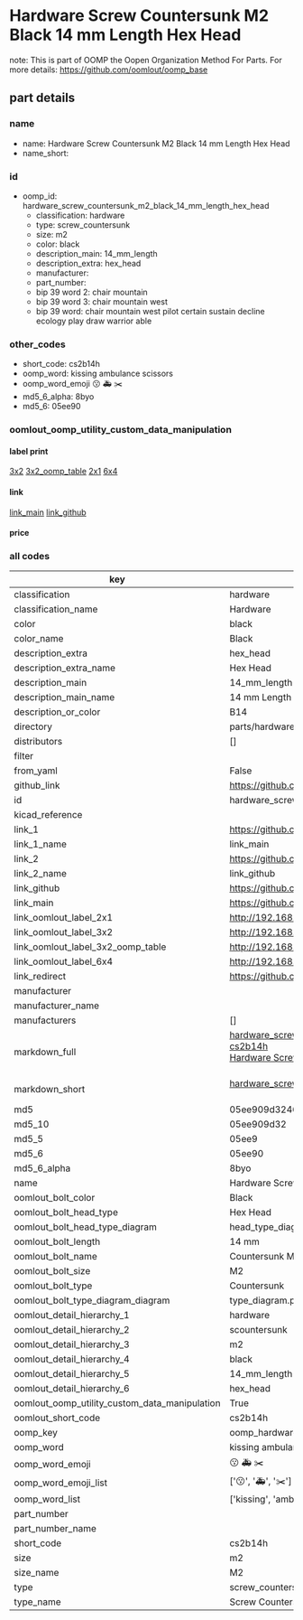 # Hardware Screw Countersunk M2 Black 14 mm Length Hex Head  

note: This is part of OOMP the Oopen Organization Method For Parts. For more details: https://github.com/oomlout/oomp_base

##  part details
  







### name
* name: Hardware Screw Countersunk M2 Black 14 mm Length Hex Head
* name_short: 
### id
* oomp_id: hardware_screw_countersunk_m2_black_14_mm_length_hex_head
  * classification: hardware
  * type: screw_countersunk
  * size: m2
  * color: black
  * description_main: 14_mm_length
  * description_extra: hex_head
  * manufacturer: 
  * part_number: 
  * bip 39 word 2: chair mountain
  * bip 39 word 3: chair mountain west
  * bip 39 word: chair mountain west pilot certain sustain decline ecology play draw warrior able

### other_codes
* short_code: cs2b14h
* oomp_word: kissing ambulance scissors
* oomp_word_emoji :kissing: :ambulance: :scissors:
* md5_6_alpha: 8byo
* md5_6: 05ee90






### oomlout_oomp_utility_custom_data_manipulation
#### label print
[3x2](http://192.168.1.245:1112/?label=oomp%208byo)
[3x2_oomp_table](http://192.168.1.108:1112/?label=oomp%208byo)
[2x1](http://192.168.1.242:1112/?label=oomp%208byo)
[6x4](http://192.168.1.55:1112/?label=oomp%208byo)    

#### link

[link_main](https://github.com/oomlout/oomlout_oomp_version_1_messy/tree/main/parts/hardware_screw_countersunk_m2_black_14_mm_length_hex_head) [link_github](https://github.com/oomlout/oomlout_oomp_version_1_messy/tree/main/parts/hardware_screw_countersunk_m2_black_14_mm_length_hex_head)                             

#### price







### all codes 
| key | value |  
| --- | --- |  
| classification | hardware |  
| classification_name | Hardware |  
| color | black |  
| color_name | Black |  
| description_extra | hex_head |  
| description_extra_name | Hex Head |  
| description_main | 14_mm_length |  
| description_main_name | 14 mm Length |  
| description_or_color | B14 |  
| directory | parts/hardware_screw_countersunk_m2_black_14_mm_length_hex_head |  
| distributors | [] |  
| filter |  |  
| from_yaml | False |  
| github_link | https://github.com/oomlout/oomlout_oomp_part_src/tree/main/parts/hardware_screw_countersunk_m2_black_14_mm_length_hex_head |  
| id | hardware_screw_countersunk_m2_black_14_mm_length_hex_head |  
| kicad_reference |  |  
| link_1 | https://github.com/oomlout/oomlout_oomp_version_1_messy/tree/main/parts/hardware_screw_countersunk_m2_black_14_mm_length_hex_head |  
| link_1_name | link_main |  
| link_2 | https://github.com/oomlout/oomlout_oomp_version_1_messy/tree/main/parts/hardware_screw_countersunk_m2_black_14_mm_length_hex_head |  
| link_2_name | link_github |  
| link_github | https://github.com/oomlout/oomlout_oomp_version_1_messy/tree/main/parts/hardware_screw_countersunk_m2_black_14_mm_length_hex_head |  
| link_main | https://github.com/oomlout/oomlout_oomp_version_1_messy/tree/main/parts/hardware_screw_countersunk_m2_black_14_mm_length_hex_head |  
| link_oomlout_label_2x1 | http://192.168.1.242:1112/?label=oomp%208byo |  
| link_oomlout_label_3x2 | http://192.168.1.245:1112/?label=oomp%208byo |  
| link_oomlout_label_3x2_oomp_table | http://192.168.1.108:1112/?label=oomp%208byo |  
| link_oomlout_label_6x4 | http://192.168.1.55:1112/?label=oomp%208byo |  
| link_redirect | https://github.com/oomlout/oomlout_oomp_version_1_messy/tree/main/parts/hardware_screw_countersunk_m2_black_14_mm_length_hex_head |  
| manufacturer |  |  
| manufacturer_name |  |  
| manufacturers | [] |  
| markdown_full | [hardware_screw_countersunk_m2_black_14_mm_length_hex_head](none)<br>[cs2b14h](none)<br>[Hardware Screw Countersunk M2 Black 14 Mm Length Hex Head](none)<br><br> |  
| markdown_short | [hardware_screw_countersunk_m2_black_14_mm_length_hex_head](none)<br><br> |  
| md5 | 05ee909d3246071f6b92da4ff2e4212e |  
| md5_10 | 05ee909d32 |  
| md5_5 | 05ee9 |  
| md5_6 | 05ee90 |  
| md5_6_alpha | 8byo |  
| name | Hardware Screw Countersunk M2 Black 14 mm Length Hex Head |  
| oomlout_bolt_color | Black |  
| oomlout_bolt_head_type | Hex Head |  
| oomlout_bolt_head_type_diagram | head_type_diagram.png |  
| oomlout_bolt_length | 14 mm |  
| oomlout_bolt_name | Countersunk M2X14 mm Black (Hex Head) |  
| oomlout_bolt_size | M2 |  
| oomlout_bolt_type | Countersunk |  
| oomlout_bolt_type_diagram_diagram | type_diagram.png |  
| oomlout_detail_hierarchy_1 | hardware |  
| oomlout_detail_hierarchy_2 | scountersunk |  
| oomlout_detail_hierarchy_3 | m2 |  
| oomlout_detail_hierarchy_4 | black |  
| oomlout_detail_hierarchy_5 | 14_mm_length |  
| oomlout_detail_hierarchy_6 | hex_head |  
| oomlout_oomp_utility_custom_data_manipulation | True |  
| oomlout_short_code | cs2b14h |  
| oomp_key | oomp_hardware_screw_countersunk_m2_black_14_mm_length_hex_head |  
| oomp_word | kissing ambulance scissors |  
| oomp_word_emoji | :kissing: :ambulance: :scissors: |  
| oomp_word_emoji_list | [':kissing:', ':ambulance:', ':scissors:'] |  
| oomp_word_list | ['kissing', 'ambulance', 'scissors'] |  
| part_number |  |  
| part_number_name |  |  
| short_code | cs2b14h |  
| size | m2 |  
| size_name | M2 |  
| type | screw_countersunk |  
| type_name | Screw Countersunk |  
